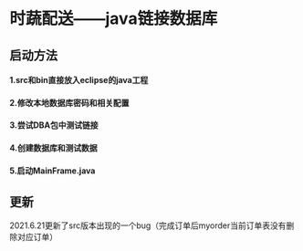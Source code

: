 # 时蔬配送——java链接数据库
## 启动方法
#### 1.src和bin直接放入eclipse的java工程
#### 2.修改本地数据库密码和相关配置
#### 3.尝试DBA包中测试链接
#### 4.创建数据库和测试数据
#### 5.启动MainFrame.java

## 更新
2021.6.21更新了src版本出现的一个bug（完成订单后myorder当前订单表没有删除对应订单）
